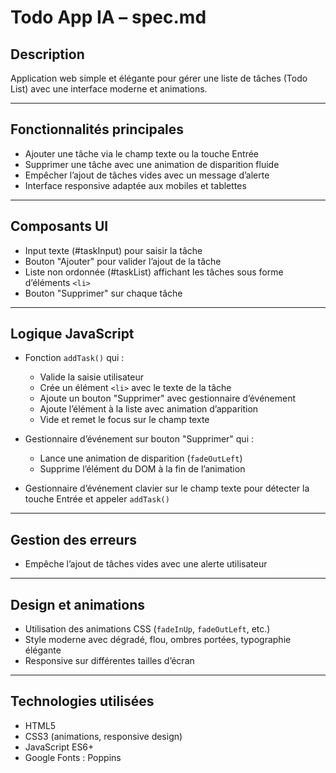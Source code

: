 # Todo App IA – spec.md

## Description

Application web simple et élégante pour gérer une liste de tâches (Todo List) avec une interface moderne et animations.

---

## Fonctionnalités principales

- Ajouter une tâche via le champ texte ou la touche Entrée
- Supprimer une tâche avec une animation de disparition fluide
- Empêcher l’ajout de tâches vides avec un message d’alerte
- Interface responsive adaptée aux mobiles et tablettes

---

## Composants UI

- Input texte (#taskInput) pour saisir la tâche
- Bouton "Ajouter" pour valider l’ajout de la tâche
- Liste non ordonnée (#taskList) affichant les tâches sous forme d’éléments `<li>`
- Bouton "Supprimer" sur chaque tâche

---

## Logique JavaScript

- Fonction `addTask()` qui :
  - Valide la saisie utilisateur
  - Crée un élément `<li>` avec le texte de la tâche
  - Ajoute un bouton "Supprimer" avec gestionnaire d’événement
  - Ajoute l’élément à la liste avec animation d’apparition
  - Vide et remet le focus sur le champ texte

- Gestionnaire d’événement sur bouton "Supprimer" qui :
  - Lance une animation de disparition (`fadeOutLeft`)
  - Supprime l’élément du DOM à la fin de l’animation

- Gestionnaire d’événement clavier sur le champ texte pour détecter la touche Entrée et appeler `addTask()`

---

## Gestion des erreurs

- Empêche l’ajout de tâches vides avec une alerte utilisateur

---

## Design et animations

- Utilisation des animations CSS (`fadeInUp`, `fadeOutLeft`, etc.)  
- Style moderne avec dégradé, flou, ombres portées, typographie élégante  
- Responsive sur différentes tailles d’écran

---

## Technologies utilisées

- HTML5  
- CSS3 (animations, responsive design)  
- JavaScript ES6+  
- Google Fonts : Poppins
